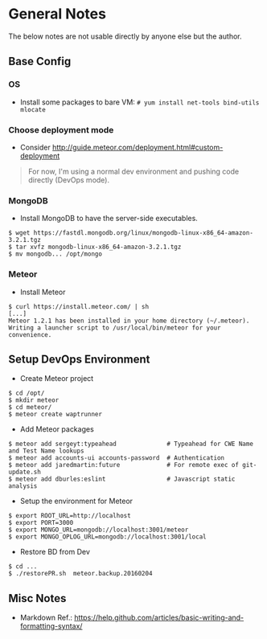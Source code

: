 # General Notes

The below notes are not usable directly by anyone else but the author.

## Base Config

### OS
* Install some packages to bare VM: `# yum install net-tools bind-utils mlocate`

### Choose deployment mode
* Consider http://guide.meteor.com/deployment.html#custom-deployment

> For now, I'm using a normal dev environment and pushing code directly (DevOps mode).

### MongoDB

* Install MongoDB to have the server-side executables.

```
$ wget https://fastdl.mongodb.org/linux/mongodb-linux-x86_64-amazon-3.2.1.tgz
$ tar xvfz mongodb-linux-x86_64-amazon-3.2.1.tgz 
$ mv mongodb... /opt/mongo
```

### Meteor

* Install Meteor
```
$ curl https://install.meteor.com/ | sh
[...]
Meteor 1.2.1 has been installed in your home directory (~/.meteor).
Writing a launcher script to /usr/local/bin/meteor for your convenience.
```

## Setup DevOps Environment

* Create Meteor project
```
$ cd /opt/
$ mkdir meteor
$ cd meteor/
$ meteor create waptrunner
```

* Add Meteor packages
```
$ meteor add sergeyt:typeahead              # Typeahead for CWE Name and Test Name lookups
$ meteor add accounts-ui accounts-password  # Authentication
$ meteor add jaredmartin:future             # For remote exec of git-update.sh
$ meteor add dburles:eslint                 # Javascript static analysis
```

* Setup the environment for Meteor
```
$ export ROOT_URL=http://localhost
$ export PORT=3000
$ export MONGO_URL=mongodb://localhost:3001/meteor
$ export MONGO_OPLOG_URL=mongodb://localhost:3001/local
```

* Restore BD from Dev
```
$ cd ...
$ ./restorePR.sh  meteor.backup.20160204
```

## Misc Notes
* Markdown Ref.: https://help.github.com/articles/basic-writing-and-formatting-syntax/
